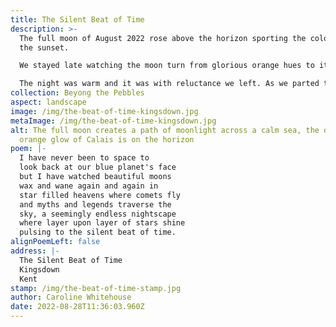 ```yaml
---
title: The Silent Beat of Time
description: >-
  The full moon of August 2022 rose above the horizon sporting the colours of
  the sunset.

  We stayed late watching the moon turn from glorious orange hues to its more traditional white silver light.

  The night was warm and it was with reluctance we left. As we parted the beach was lit up with two artificial lights, the moth man had come to survey migrating moths from across the channel, how wonderful.
collection: Beyong the Pebbles
aspect: landscape
image: /img/the-beat-of-time-kingsdown.jpg
metaImage: /img/the-beat-of-time-kingsdown.jpg
alt: The full moon creates a path of moonlight across a calm sea, the distant
  orange glow of Calais is on the horizon
poem: |-
  I have never been to space to
  look back at our blue planet's face
  but I have watched beautiful moons
  wax and wane again and again in
  star filled heavens where comets fly 
  and myths and legends traverse the 
  sky, a seemingly endless nightscape  
  where layer upon layer of stars shine 
  pulsing to the silent beat of time.
alignPoemLeft: false
address: |-
  The Silent Beat of Time
  Kingsdown
  Kent
stamp: /img/the-beat-of-time-stamp.jpg
author: Caroline Whitehouse
date: 2022-08-28T11:36:03.960Z
---
```

